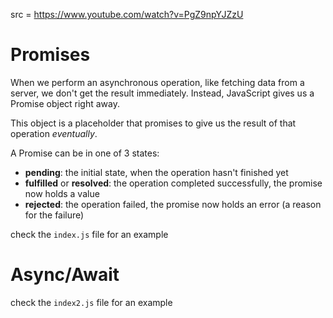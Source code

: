 src = https://www.youtube.com/watch?v=PgZ9npYJZzU

#  Promises

When we perform an asynchronous operation, like fetching data from a server, we don't get the result
immediately. Instead, JavaScript gives us a Promise object right away.  

This object is a placeholder that promises to give us the result of that operation *eventually*.  

A Promise can be in one of 3 states:
- **pending**: the initial state, when the operation hasn't finished yet
- **fulfilled** or **resolved**: the operation completed successfully, the promise now holds a value
- **rejected**: the operation failed, the promise now holds an error (a reason for the failure)

check the `index.js` file for an example

# Async/Await

check the `index2.js` file for an example


